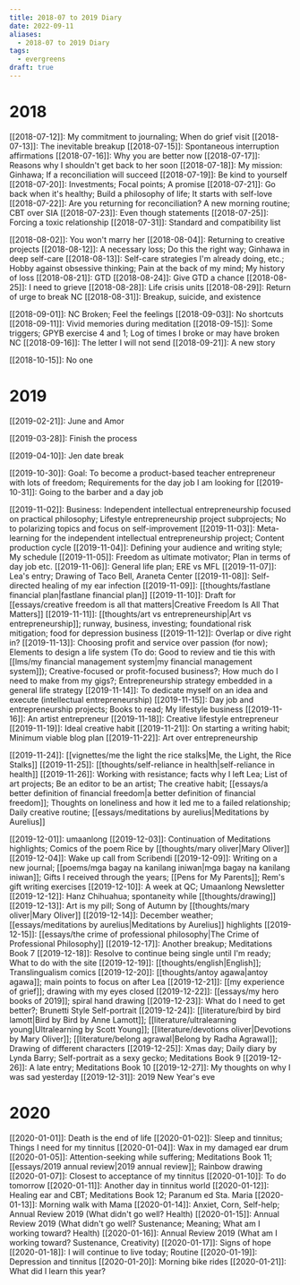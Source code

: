 ```yaml
---
title: 2018-07 to 2019 Diary
date: 2022-09-11
aliases:
  - 2018-07 to 2019 Diary
tags:
  - evergreens
draft: true
---
```

# 2018

[[2018-07-12]]: My commitment to journaling; When do grief visit
[[2018-07-13]]: The inevitable breakup
[[2018-07-15]]: Spontaneous interruption affirmations
[[2018-07-16]]: Why you are better now
[[2018-07-17]]: Reasons why I shouldn't get back to her soon
[[2018-07-18]]: My mission: Ginhawa; If a reconciliation will succeed
[[2018-07-19]]: Be kind to yourself
[[2018-07-20]]: Investments; Focal points; A promise
[[2018-07-21]]: Go back when it's healthy; Build a philosophy of life; It starts with self-love
[[2018-07-22]]: Are you returning for reconciliation? A new morning routine; CBT over SIA
[[2018-07-23]]: Even though statements
[[2018-07-25]]: Forcing a toxic relationship
[[2018-07-31]]: Standard and compatibility list

[[2018-08-02]]: You won't marry her
[[2018-08-04]]: Returning to creative projects
[[2018-08-12]]: A necessary loss; Do this the right way; Ginhawa in deep self-care
[[2018-08-13]]: Self-care strategies I'm already doing, etc.; Hobby against obsessive thinking; Pain at the back of my mind; My history of loss
[[2018-08-21]]: GTD
[[2018-08-24]]: Give GTD a chance
[[2018-08-25]]: I need to grieve
[[2018-08-28]]: Life crisis units
[[2018-08-29]]: Return of urge to break NC
[[2018-08-31]]: Breakup, suicide, and existence

[[2018-09-01]]: NC Broken; Feel the feelings
[[2018-09-03]]: No shortcuts
[[2018-09-11]]: Vivid memories during meditation
[[2018-09-15]]: Some triggers; GPYB exercise 4 and 1; Log of times I broke or may have broken NC
[[2018-09-16]]: The letter I will not send
[[2018-09-21]]: A new story

[[2018-10-15]]: No one

# 2019

[[2019-02-21]]: June and Amor

[[2019-03-28]]: Finish the process

[[2019-04-10]]: Jen date break

[[2019-10-30]]: Goal: To become a product-based teacher entrepreneur with lots of freedom; Requirements for the day job I am looking for
[[2019-10-31]]: Going to the barber and a day job

[[2019-11-02]]: Business: Independent intellectual entrepreneurship focused on practical philosophy; Lifestyle entrepreneurship project subprojects; No to polarizing topics and focus on self-improvement
[[2019-11-03]]: Meta-learning for the independent intellectual entrepreneurship project; Content production cycle
[[2019-11-04]]: Defining your audience and writing style; My schedule
[[2019-11-05]]: Freedom as ultimate motivator; Plan in terms of day job etc.
[[2019-11-06]]: General life plan; ERE vs MFL
[[2019-11-07]]: Lea's entry; Drawing of Taco Bell, Araneta Center
[[2019-11-08]]: Self-directed healing of my ear infection
[[2019-11-09]]: [[thoughts/fastlane financial plan|fastlane financial plan]]
[[2019-11-10]]: Draft for [[essays/creative freedom is all that matters|Creative Freedom Is All That Matters]]
[[2019-11-11]]: [[thoughts/art vs entrepreneurship|Art vs entrepreneurship]]; runway, business, investing; foundational risk mitigation; food for depression business
[[2019-11-12]]: Overlap or dive right in?
[[2019-11-13]]: Choosing profit and service over passion (for now); Elements to design a life system (To do: Good to review and tie this with [[lms/my financial management system|my financial management system]]); Creative-focused or profit-focused business?; How much do I need to make from my gigs?; Entrepreneurship strategy embedded in a general life strategy
[[2019-11-14]]: To dedicate myself on an idea and execute (intellectual entrepreneurship)
[[2019-11-15]]: Day job and entrepreneurship projects; Books to read; My lifestyle business
[[2019-11-16]]: An artist entrepreneur
[[2019-11-18]]: Creative lifestyle entrepreneur
[[2019-11-19]]: Ideal creative habit
[[2019-11-21]]: On starting a writing habit; Minimum viable blog plan
[[2019-11-22]]: Art over entrepreneurship

[[2019-11-24]]: [[vignettes/me the light the rice stalks|Me, the Light, the Rice Stalks]]
[[2019-11-25]]: [[thoughts/self-reliance in health|self-reliance in health]]
[[2019-11-26]]: Working with resistance; facts why I left Lea; List of art projects; Be an editor to be an artist; The creative habit; [[essays/a better definition of financial freedom|a better definition of financial freedom]]; Thoughts on loneliness and how it led me to a failed relationship; Daily creative routine; [[essays/meditations by aurelius|Meditations by Aurelius]]

[[2019-12-01]]: umaanlong
[[2019-12-03]]: Continuation of Meditations highlights; Comics of the poem Rice by [[thoughts/mary oliver|Mary Oliver]]
[[2019-12-04]]: Wake up call from Scribendi
[[2019-12-09]]: Writing on a new journal; [[poems/mga bagay na kanilang iniwan|mga bagay na kanilang iniwan]]; Gifts I received through the years; [[Pens for My Parents]]; Rem's gift writing exercises
[[2019-12-10]]: A week at QC; Umaanlong Newsletter
[[2019-12-12]]: Hanz Chihuahua; spontaneity while [[thoughts/drawing]]
[[2019-12-13]]: Art is my pill; Song of Autumn by [[thoughts/mary oliver|Mary Oliver]]
[[2019-12-14]]: December weather; [[essays/meditations by aurelius|Meditations by Aurelius]] highlights
[[2019-12-15]]: [[essays/the crime of professional philosophy|The Crime of Professional Philosophy]]
[[2019-12-17]]: Another breakup; Meditations Book 7
[[2019-12-18]]: Resolve to continue being single until I'm ready; What to do with the site
[[2019-12-19]]: [[thoughts/english|English]]; Translingualism comics
[[2019-12-20]]: [[thoughts/antoy agawa|antoy agawa]]; main points to focus on after Lea
[[2019-12-21]]: [[my experience of grief]]; drawing with my eyes closed
[[2019-12-22]]: [[essays/my hero books of 2019]]; spiral hand drawing
[[2019-12-23]]: What do I need to get better?; Brunetti Style Self-portrait
[[2019-12-24]]: [[literature/bird by bird lamott|Bird by Bird by Anne Lamott]]; [[literature/ultralearning young|Ultralearning by Scott Young]]; [[literature/devotions oliver|Devotions by Mary Oliver]]; [[literature/belong agrawal|Belong by Radha Agrawal]]; Drawing of different characters
[[2019-12-25]]: Xmas day; Daily diary by Lynda Barry; Self-portrait as a sexy gecko; Meditations Book 9
[[2019-12-26]]: A late entry; Meditations Book 10
[[2019-12-27]]: My thoughts on why I was sad yesterday
[[2019-12-31]]: 2019 New Year's eve

# 2020

[[2020-01-01]]: Death is the end of life
[[2020-01-02]]: Sleep and tinnitus; Things I need for my tinnitus
[[2020-01-04]]: Wax in my damaged ear drum
[[2020-01-05]]: Attention-seeking while suffering; Meditations Book 11; [[essays/2019 annual review|2019 annual review]]; Rainbow drawing
[[2020-01-07]]: Closest to acceptance of my tinnitus
[[2020-01-10]]: To do tomorrow
[[2020-01-11]]: Another day in tinnitus world
[[2020-01-12]]: Healing ear and CBT; Meditations Book 12; Paranum ed Sta. Maria
[[2020-01-13]]: Morning walk with Mama
[[2020-01-14]]: Anxiet, Corn, Self-help; Annual Review 2019 (What didn't go well? Health)
[[2020-01-15]]: Annual Review 2019 (What didn't go well? Sustenance; Meaning; What am I working toward? Health)
[[2020-01-16]]: Annual Review 2019 (What am I working toward? Sustenance, Creativity)
[[2020-01-17]]: Signs of hope
[[2020-01-18]]: I will continue to live today; Routine
[[2020-01-19]]: Depression and tinnitus
[[2020-01-20]]: Morning bike rides
[[2020-01-21]]: What did I learn this year?